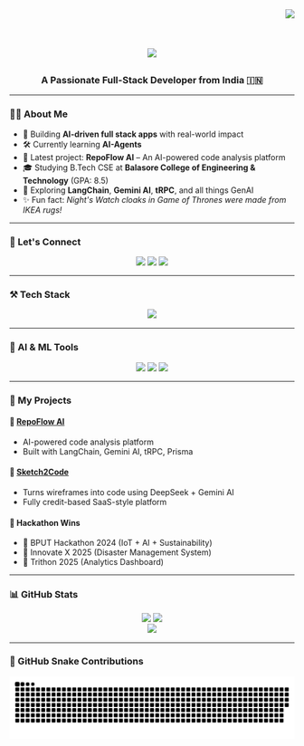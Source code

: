 <div align="right">
  <img src="https://visitor-badge.laobi.icu/badge?page_id=mrinal-mann.mrinal-mann" />
</div>

<h1 align="center">
  <img src="https://readme-typing-svg.demolab.com/?font=Fira+Code&pause=1000&width=435&lines=Hi+there%F0%9F%91%8B%2C+My+name+is+Mrinal+Manna" />
</h1>

<h3 align="center">A Passionate Full-Stack Developer from India 🇮🇳</h3>

---

### 🧑‍💻 About Me
- 🚀 Building **AI-driven full stack apps** with real-world impact  
- 🛠️ Currently learning **AI-Agents**  
- 🔭 Latest project: **RepoFlow AI** – An AI-powered code analysis platform    
- 🎓 Studying B.Tech CSE at **Balasore College of Engineering & Technology** (GPA: 8.5)  
- 🧠 Exploring **LangChain**, **Gemini AI**, **tRPC**, and all things GenAI  
- ✨ Fun fact: *Night's Watch cloaks in Game of Thrones were made from IKEA rugs!*  

---

### 🔗 Let's Connect
<p align="center">
  <a href="mailto:mrinalmanna2004@gmail.com"><img src="https://img.shields.io/badge/Gmail-333333?style=for-the-badge&logo=gmail&logoColor=red" /></a>
  <a href="https://www.linkedin.com/in/mrinal-manna/" target="_blank"><img src="https://img.shields.io/badge/LinkedIn-0077B5?style=for-the-badge&logo=linkedin&logoColor=white" /></a>
  <a href="https://portfoliomrinal.netlify.app/" target="_blank"><img src="https://img.shields.io/badge/Portfolio-FF5722?style=for-the-badge&logo=todoist&logoColor=white" /></a>
</p>

---

### ⚒️ Tech Stack
<p align="center">
  <img src="https://skillicons.dev/icons?i=react,nextjs,nodejs,typescript,python,java,c,cpp,mongodb,postgres,firebase,tailwind,express,prisma,drizzle,git,github,docker,redis,aws" />
</p>

---

### 🧠 AI & ML Tools
<p align="center">
  <img src="https://img.shields.io/badge/Gemini%20AI-202124?style=for-the-badge&logo=google&logoColor=white" />
  <img src="https://img.shields.io/badge/LangChain-000000?style=for-the-badge&logo=LangChain&logoColor=white" />
  <img src="https://img.shields.io/badge/OpenAI-412991?style=for-the-badge&logo=openai&logoColor=white" />
</p>

---

### 🚀 My Projects
#### 🔹 [RepoFlow AI](https://repoflow.vercel.app/)
- AI-powered code analysis platform
- Built with LangChain, Gemini AI, tRPC, Prisma

#### 🔹 [Sketch2Code](https://sketch2-code.vercel.app/)
- Turns wireframes into code using DeepSeek + Gemini AI
- Fully credit-based SaaS-style platform

#### 🔹 Hackathon Wins
- 🥇 BPUT Hackathon 2024 (IoT + AI + Sustainability)
- 🥇 Innovate X 2025 (Disaster Management System)
- 🥈 Trithon 2025 (Analytics Dashboard)

---

### 📊 GitHub Stats
<p align="center">
  <img width=390 src="https://streak-stats.demolab.com?user=mrinal-mann&theme=dark"/>
  <img width=390 src="https://github-readme-stats.vercel.app/api?username=mrinal-mann&show_icons=true&theme=dark" />
  <br/>
  <img width=325 src="https://github-readme-stats.vercel.app/api/top-langs/?username=mrinal-mann&hide_progress=true&theme=dark" />
</p>

---

### 🐍 GitHub Snake Contributions
<picture>
  <source media="(prefers-color-scheme: dark)" srcset="https://raw.githubusercontent.com/mrinal-mann/mrinal-mann/output/github-snake-dark.svg" />
  <source media="(prefers-color-scheme: light)" srcset="https://raw.githubusercontent.com/mrinal-mann/mrinal-mann/output/github-snake.svg" />
  <img alt="github-snake" src="https://raw.githubusercontent.com/mrinal-mann/mrinal-mann/output/github-snake.svg" />
</picture>

